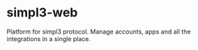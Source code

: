 # simpl3-web

Platform for simpl3 protocol. Manage accounts, apps and all the integrations in a single place.
